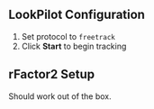 ## LookPilot Configuration
1. Set protocol to `freetrack`
2. Click **Start** to begin tracking

## rFactor2 Setup
Should work out of the box. 